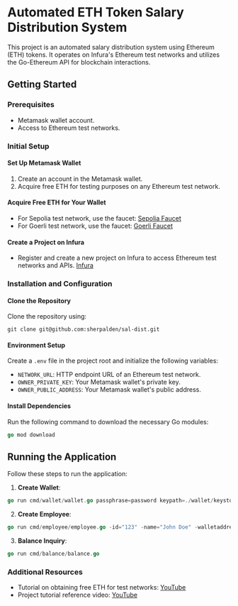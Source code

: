 # Automated ETH Token Salary Distribution System

This project is an automated salary distribution system using Ethereum (ETH) tokens. It operates on Infura's Ethereum test networks and utilizes the Go-Ethereum API for blockchain interactions.

## Getting Started

### Prerequisites
- Metamask wallet account.
- Access to Ethereum test networks.

### Initial Setup

#### Set Up Metamask Wallet
1. Create an account in the Metamask wallet.
2. Acquire free ETH for testing purposes on any Ethereum test network.

#### Acquire Free ETH for Your Wallet
- For Sepolia test network, use the faucet: [Sepolia Faucet](https://sepolia-faucet.pk910.de/)
- For Goerli test network, use the faucet: [Goerli Faucet](https://goerli-faucet.pk910.de/)

#### Create a Project on Infura
- Register and create a new project on Infura to access Ethereum test networks and APIs. [Infura](https://infura.io/)

### Installation and Configuration

#### Clone the Repository
Clone the repository using:
```
git clone git@github.com:sherpalden/sal-dist.git
```


#### Environment Setup
Create a `.env` file in the project root and initialize the following variables:
- `NETWORK_URL`: HTTP endpoint URL of an Ethereum test network.
- `OWNER_PRIVATE_KEY`: Your Metamask wallet's private key.
- `OWNER_PUBLIC_ADDRESS`: Your Metamask wallet's public address.

#### Install Dependencies
Run the following command to download the necessary Go modules:
```Go
go mod download
```


## Running the Application

Follow these steps to run the application:

1. **Create Wallet**:
```Go
go run cmd/wallet/wallet.go passphrase=password keypath=./wallet/keystores/employees
```


2. **Create Employee**:
```Go
go run cmd/employee/employee.go -id="123" -name="John Doe" -walletaddress="f8fe52bf219d1ec036e7d1c7f29691775b8f7eb9" -salary="50000"
```


3. **Balance Inquiry**:
```Go
go run cmd/balance/balance.go
```


### Additional Resources

- Tutorial on obtaining free ETH for test networks: [YouTube](https://youtu.be/Ni3XocoNaDI)
- Project tutorial reference video: [YouTube](https://youtu.be/EB0KkSkG5XU?list=PLay9kDOVd_x7hbhssw4pTKZHzzc6OG0e_)
